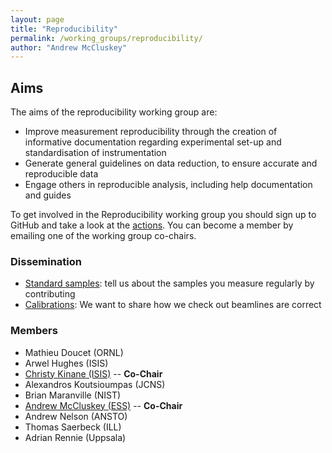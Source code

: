 ```yaml
---
layout: page
title: "Reproducibility"
permalink: /working_groups/reproducibility/
author: "Andrew McCluskey"
---
```


## Aims

The aims of the reproducibility working group are:

- Improve measurement reproducibility through the creation of informative documentation regarding experimental set-up and standardisation of instrumentation
- Generate general guidelines on data reduction, to ensure accurate and reproducible data
- Engage others in reproducible analysis, including help documentation and guides

To get involved in the Reproducibility working group you should sign up to GitHub and take a look at the [actions](https://github.com/reflectivity/reproducibility/projects). You can become a member by emailing one of the working group co-chairs.

### Dissemination

- [Standard samples](./standard_samples): tell us about the samples you measure regularly by contributing
- [Calibrations](./calibrations): We want to share how we check out beamlines are correct

### Members

- Mathieu Doucet (ORNL)
- Arwel Hughes (ISIS)
- [Christy Kinane (ISIS)](mailto:christy.kinane@stfc.ac.uk) -- **Co-Chair**
- Alexandros Koutsioumpas (JCNS)
- Brian Maranville (NIST)
- [Andrew McCluskey (ESS)](mailto:andrew.mccluskey@ess.eu) -- **Co-Chair**
- Andrew Nelson (ANSTO)
- Thomas Saerbeck (ILL)
- Adrian Rennie (Uppsala)
